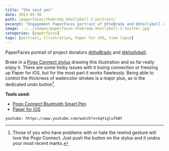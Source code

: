 ```yaml
---
title: "She said yes"
date: 2013-05-30
path: /paperfaces/thebrady-khollybell-2-portrait/
excerpt: "Engagement PaperFaces portrait of @theBrady and @khollybell drawn with Paper for iOS on an iPad."
image: ../../images/paperfaces-thebrady-khollybell-2-twitter.jpg
categories: [paperfaces]
tags: [portrait, illustration, Paper for iOS, time lapse]
---
```


PaperFaces portrait of project donators [@theBrady](https://twitter.com/theBrady) and [@khollybell](https://twitter.com/khollybell).

Broke in a [Pogo Connect stylus](http://www.amazon.com/gp/product/B009K448L4/ref=as_li_ss_tl?ie=UTF8&camp=1789&creative=390957&creativeASIN=B009K448L4&linkCode=as2&tag=mademist-20) drawing this illustration and so far really enjoy it. There are some hinky issues with it losing connection or freezing up Paper for iOS, but for the most part it works flawlessly. Being able to control the thickness of watercolor strokes is a major plus, as is the dedicated undo button[^1].

**Tools used:**

- [Pogo Connect Bluetooth Smart Pen](https://www.amazon.com/gp/product/B009K448L4/ref=as_li_ss_tl?ie=UTF8&camp=1789&creative=390957&creativeASIN=B009K448L4&linkCode=as2&tag=mademist-20)
- [Paper for iOS](https://paper.bywetransfer.com/)

`youtube: https://www.youtube.com/watch?v=SqYiglufb8Y`

[^1]: Those of you who have problems with or hate the rewind gesture will love the Pogo Connect. Just push the button on the stylus and it undos your most recent marks.
